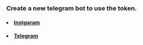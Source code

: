 <h3> Create a new telegram bot to use the token. </h3>
<h4><li><a href="https://instagram.com/d._.g">Instgaram</a></li></h4>
<h4><li><a href="https://t.me/Pwwwww">Telegram</a></li></h4>
